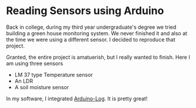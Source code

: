 Reading Sensors using Arduino
==

Back in college, during my third year undergraduate's degree we tried building a green house monitoring system. We never finished it and also at the time we were using a different sensor. I decided to reproduce that project.

Granted, the entire project is amatuerish, but I really wanted to finish. Here I am using three sensors

- LM 37 type Temperature sensor
- An LDR
- A soil moisture sensor

In my software, I integrated [Arduino-Log](https://github.com/thijse/Arduino-Log). It is pretty great!



